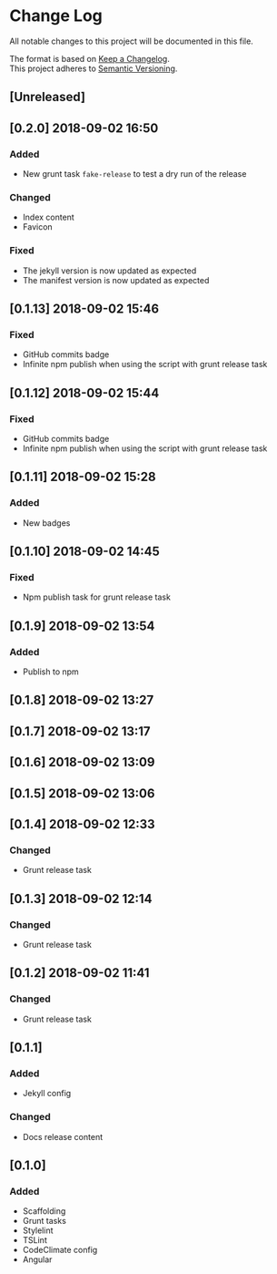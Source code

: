 # Change Log
All notable changes to this project will be documented in this file.

The format is based on [Keep a Changelog](http://keepachangelog.com/).  
This project adheres to [Semantic Versioning](http://semver.org/).

## [Unreleased]

## [0.2.0] 2018-09-02 16:50
### Added
- New grunt task `fake-release` to test a dry run of the release

### Changed
- Index content
- Favicon

### Fixed
- The jekyll version is now updated as expected
- The manifest version is now updated as expected

## [0.1.13] 2018-09-02 15:46
### Fixed
- GitHub commits badge
- Infinite npm publish when using the script with grunt release task

## [0.1.12] 2018-09-02 15:44
### Fixed
- GitHub commits badge
- Infinite npm publish when using the script with grunt release task

## [0.1.11] 2018-09-02 15:28
### Added
- New badges

## [0.1.10] 2018-09-02 14:45
### Fixed
- Npm publish task for grunt release task

## [0.1.9] 2018-09-02 13:54
### Added
- Publish to npm

## [0.1.8] 2018-09-02 13:27

## [0.1.7] 2018-09-02 13:17

## [0.1.6] 2018-09-02 13:09

## [0.1.5] 2018-09-02 13:06

## [0.1.4] 2018-09-02 12:33
### Changed
- Grunt release task

## [0.1.3] 2018-09-02 12:14
### Changed
- Grunt release task

## [0.1.2] 2018-09-02 11:41
### Changed
- Grunt release task

## [0.1.1]
### Added
- Jekyll config

### Changed
- Docs release content

## [0.1.0]
### Added
- Scaffolding
- Grunt tasks
- Stylelint
- TSLint
- CodeClimate config
- Angular

